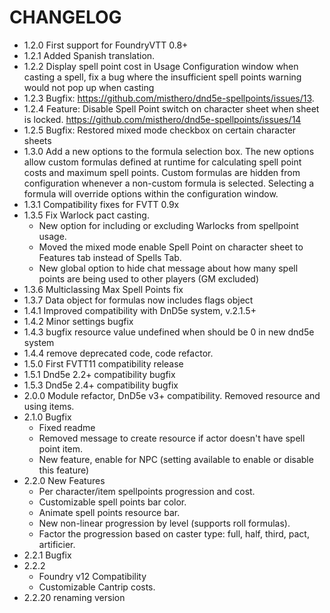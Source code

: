 # CHANGELOG

- 1.2.0 First support for FoundryVTT 0.8+
- 1.2.1 Added Spanish translation.
- 1.2.2 Display spell point cost in Usage Configuration window when casting a spell, fix a bug where the insufficient spell points warning would not pop up when casting
- 1.2.3 Bugfix: <https://github.com/misthero/dnd5e-spellpoints/issues/13>.
- 1.2.4 Feature: Disable Spell Point switch on character sheet when sheet is locked. <https://github.com/misthero/dnd5e-spellpoints/issues/14>
- 1.2.5 Bugfix: Restored mixed mode checkbox on certain character sheets
- 1.3.0 Add a new options to the formula selection box. The new options allow custom formulas defined at runtime for calculating spell point costs and maximum spell points. Custom formulas are hidden from configuration whenever a non-custom formula is selected. Selecting a formula will override options within the configuration window.
- 1.3.1 Compatibility fixes for FVTT 0.9x
- 1.3.5 Fix Warlock pact casting. 
  - New option for including or excluding Warlocks from spellpoint usage. 
  - Moved the mixed mode enable Spell Point on character sheet to Features tab instead of Spells Tab.
  - New global option to hide chat message about how many spell points are being used to other players (GM excluded)
- 1.3.6 Multiclassing Max Spell Points fix
- 1.3.7 Data object for formulas now includes flags object
- 1.4.1 Improved compatibility with DnD5e system, v.2.1.5+
- 1.4.2 Minor settings bugfix
- 1.4.3 bugfix resource value undefined when should be 0 in new dnd5e system
- 1.4.4 remove deprecated code, code refactor.
- 1.5.0 First FVTT11 compatibility release
- 1.5.1 Dnd5e 2.2+ compatibility bugfix
- 1.5.3 Dnd5e 2.4+ compatibility bugfix
- 2.0.0 Module refactor, DnD5e v3+ compatibility. Removed resource and using items.
- 2.1.0 Bugfix
  - Fixed readme
  - Removed message to create resource if actor doesn't have spell point item.
  - New feature, enable for NPC (setting available to enable or disable this feature)
- 2.2.0 New Features
  - Per character/item spellpoints progression and cost.
  - Customizable spell points bar color.
  - Animate spell points resource bar.
  - New non-linear progression by level (supports roll formulas).
  - Factor the progression based on caster type: full, half, third, pact, artificier.
- 2.2.1 Bugfix
- 2.2.2
  - Foundry v12 Compatibility
  - Customizable Cantrip costs.
- 2.2.20 renaming version
